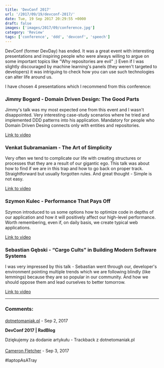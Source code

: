 ```yaml
---
title: 'DevConf 2017'
url: '/2017/09/19/devconf-2017/'
date: Tue, 19 Sep 2017 20:29:55 +0000
draft: false
images: ['images/2017/09/conference.jpg']
category: 'Review'
tags: ['conference', 'ddd', 'devconf', 'speech']
---
```


DevConf (former DevDay) has ended. It was a great event with interesting presentations and inspiring people who were always willing to argue on some important topics like "Why repositories are evil" ;) Even if I was slightly discouraged by machine learning's panels (they weren't targeted to developers) it was intriguing to check how you can use such technologies can alter life around us.

I have chosen 4 presentations which I recommend from this conference:

### Jimmy Bogard - Domain Driven Design: The Good Parts

Jimmy's talk was my most expected one from this event and I wasn't disappointed. Very interesting case-study scenarios where he tried and implemented DDD patterns into his application. Mandatory for people who Domain Driven Desing connects only with entities and repositories.

[Link to video](https://www.youtube.com/watch?v=U6CeaA-Phqo)

### Venkat Subramaniam - The Art of Simplicity

Very often we tend to complicate our life with creating structures or processes that they are a result of our gigantic ego. This talk was about how to find if we are in this trap and how to go back on proper track. Straightforward but usually forgotten rules. And great thought - Simple is not easy.

[Link to video](https://www.youtube.com/watch?v=I4wuMV8N6Iw)

### Szymon Kulec - Performance That Pays Off

Szymon introduced to us some options how to optimize code in depths of our application and how it will positively affect our high-level performance. Worth remembering, even if, on daily basis, we create typical web applications.

[Link to video](https://www.youtube.com/watch?v=fumtM6pXAm4)

### Sebastian Gębski - “Cargo Cults” in Building Modern Software Systems

I was very impressed by this talk - Sebastian went through our, developer's environment pointing multiple trends which we are following blindly (like lemmings) because they are so popular in our community. And how we should oppose them and lead ourselves to better tomorrow.

[Link to video](https://www.youtube.com/watch?v=fJh___1qJA8)

---
### Comments:
#### 
[dotnetomaniak.pl](https://dotnetomaniak.pl/DevConf-2017-RadBlog "") - <time datetime="2017-09-19 21:41:47">Sep 2, 2017</time>

**DevConf 2017 | RadBlog**

Dziękujemy za dodanie artykułu - Trackback z dotnetomaniak.pl
#### 
[Cameron Fletcher]( "cameron.fletcher@cameronfletcher.com") - <time datetime="2017-09-20 14:31:00">Sep 3, 2017</time>

#laptopAsATray
